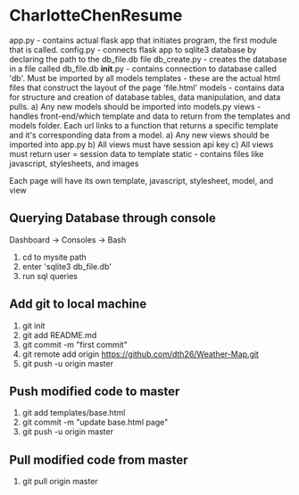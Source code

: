 # CharlotteChenResume

app.py          - contains actual flask app that initiates program, the first module that is called.
config.py       - connects flask app to sqlite3 database by declaring the path to the db_file.db file
db_create.py    - creates the database in a file called db_file.db
__init__.py     - contains connection to database called 'db'. Must be imported by all models
templates       - these are the actual html files that construct the layout of the page 'file.html'
models          - contains data for structure and creation of database tables, data manipulation, and data pulls.
                    a) Any new models should be imported into models.py
views           - handles front-end/which template and data to return from the templates and models folder. Each url links to a function that returns
                  a specific template and it's corresponding data from a model.
                    a) Any new views should be imported into app.py
                    b) All views must have session api key
                    c) All views must return user = session data to template
static - contains files like javascript, stylesheets, and images

Each page will have its own template, javascript, stylesheet, model, and view


Querying Database through console
---------------------------------
Dashboard -> Consoles -> Bash
1) cd to mysite path
2) enter 'sqlite3 db_file.db'
3) run sql queries


Add git to local machine
-----------------------------------
1) git init
2) git add README.md
3) git commit -m "first commit"
4) git remote add origin https://github.com/dth26/Weather-Map.git
5) git push -u origin master

Push modified code to master
------------------------------------
1) git add templates/base.html
2) git commit -m "update base.html page"
3) git push -u origin master

Pull modified code from master
----------------------------------
1) git pull origin master
